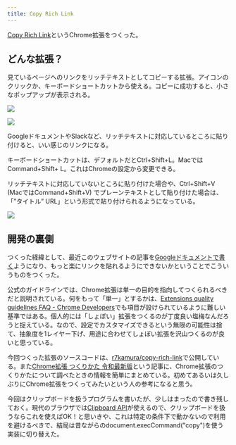 ```yaml
---
title: Copy Rich Link
---
```

[Copy Rich Link](https://chrome.google.com/webstore/detail/copy-rich-link/hikiamlgpdcabppakpmemaofmkgknpea)というChrome拡張をつくった。

どんな拡張？
------

見ているページへのリンクをリッチテキストとしてコピーする拡張。アイコンのクリックか、キーボードショートカットから使える。コピーに成功すると、小さなポップアップが表示される。

![](https://lh3.googleusercontent.com/docs/ADP-6oH8L-ng2hQVBGlyR4Zgw1Qo1BnoqIFGYDzY-19PpnzMoz3mG4RkViIz_pPJlU3GH-rHe0Ns7bDaYKqnskQu3C7gn8uFIr0cBSkaHX1p8gKejWJuGyIsz76JRAa1nKxEv_IQOP3m9e6XnhM6b6CUjbJ7lpSQyCRmPVqMmb84uoE6q-EtIWvy_IJo-uCoShzTjr9nZJfETBJNfMY6LHly58pxIShruhc_eCfmotYUJnecZlmXFUFWA3WE1YHFERVksPaYr7h2kn4vbOZZB_fXZgLEsnzHqD7PZJKiMzAkn7iNrBSodaIzdSXz0NGnGeVxtI8rC4G9y0BStOZl1Nzmcb4Nu2BPckT50jiCHNBIK9R_Qccp7Hvj4TOewCE-iohvTrwRJ9lNXvCxCH61uYKJMZcpV2RdhUnl0WORj6QofMEUbE15TzeDVfZCcsYN4MUNKvuEYF76SWhY13aYIAtWKuXRIAejY_GmSoaQyAvOeFbccg49gemh0EAkMs9OMgscrP0CEMeHMlZARVNbB7Bk65l3rAn2RAxzN-pf4yiRBHxEb3gtUM6E_hjogq09gzBXdD7VoIiyBGVDWqtRPhMaZgCGuDMzkpW4UDOK_HNlytIMiHFZTfqurcvIxf4hMn66TiuS6diBsnK6XnJCqjDjzb19wfd2-Yq8jejSW6z_CjhvlJO3Lg40-nnuGgAZKyRMGL7VKNff4kuUAVJSxABc_wp-vTkgFwr02EVvdVlYfoHKpzvhHTx1XCWF8pXAw7AMA0ICULm19n5CoVhD8kWUvUvWVcinCAvt3EDIUilrNHUYPGk8_mvvAgAAUb44mqnSpWuoOnAWxaSwihPx4YUgOB45slyDcgZ73el7J0-JiEA_2kxx9Own93W57dOtek1H4Mj7CiWTuv0Sn2Sbo-5BVA8XISLWJJBDQC-_Cvc6d4IpOyIaZE4_ggrxhlSmUc4GjSEskvALuuqyl47e6PbojdnFA0ln0iB9Zm5UYhXjkRZUHSSmfvLUKwDJnkC1bpffLD6SJFpDvU_kzjz-nMiHSwhNhgHj1J7xN6Hi2k6Ygn0jzcrBA1-HqIjCVd5DeMpMh-uXOgwkWPC3C7uVrahjqcfU8wyI2_AlIUtvUHbgK19ENB-hMzZzESSeK8d4hyKbutXdZRuregyufBsyBcLQRdQtoa0QpkQ986eVTiRiV4vl8RBdIbyOPLhQbrJri7opCc7BBUxNW6GaxBj8QhG-h-f9iUbBurUyIorEx0RedT9zQ-NN)

![](https://lh3.googleusercontent.com/docs/ADP-6oH9TSk0sDs9Yk_i1lCXWKvkzNBGLxlI11JbUHtasUjC1dChv8zJ8QmoQ39nvn2FwXzWoxeOBKUXmD99r-Ob1dZ0AXk_uxZ6zKfc6OV5JuEx7auCe0iJtuEoxSdRo3GcY7YWlFCnw3apSyrMun9IZL_iAozg0N3wl2QAkE-eAwQjf_SVX9vHswi372lgCyDdLrwiv8_CaqhetmiYlffeC_jXhwfuLaRe7wjgWCiVH9XlUn70s4Z3UbSxFflfHDF3aGeHDJ0L8NE5xRCn16aO4Pi8tOvpt2_ZOC7PZ0dnm_LOBBUoDaVbwyIKmnj5Nq-A-7IM-LDVXCEDk14y-JDkrxuwTgDFtdS_Pgyf5ur6alXbh-YZNC0cYUPgKMFm-DfkLMYY5LivlhfguhO7GzzsrLwRwwvjR77cuMfkDgO8k8wX8tt0r4mv1vJy2um60dQAqQgkpTHmrbIIC9PCwQnuEdPr_ANEnwMEPpLIL_v_QmYOPoQjpyJ1AysRpM49D06SabjVA-tpYM7XnNPrach9DYUbfamjFyncaDPtrSZNvecA-J4u1lxstplC2_eBTBNDQKHMaTAZ4iffY76QdVdERHvLP5FdIgIwFqgME33R6X6Dz4_yLhHf2t3xIKj-dJqPAjXogFpT4pHZvuf2M3JBmCGVcCUb42O0WGSO8sKsAszk4lhAOjfcnP21UyRuYb0HDFzGXDSyajg_QnlhDoUhjuIgF70NRj1amcK2yP4TDBicmcJq8azCLjSSaeOfSQa4AxvkSbJc0hza1f3LhqB82wEwhzNNdZ_dDPDxCn6a26RCYNBml-T-fHRhunIFx5fY1oW8LFvz4e9KUPzZT7Ezd3Yy1SlwO_wpzbVHKr5cgrVu3B7s-llW-YaDBI0PTDktd9k3KguZxH3ClGeyZxLBPd6O_oUC8GvJsHmn7Zm50FBmZ7vbSl8SiJ-B_rRM5o6GJkLwBulgS-2z_hrU57aaG-CMzzNA4z3J6uO2WaLgrRyDYneNN-GWVEOPk1mvOEUde4h8Q3wBF5N4lOIuiK_Mp1iKyyyrMO2-HW11U7qCZMGRmlb9fn3JrZ1cxWBSKoZCzmHdfUNsBPRFRqgSnDpc3IHjb_UYSxvICCnaiLaz_LjKezeuqkb_QadeITgEX1AKcdtVG0hzaX6UTr4fNRpAFz4HTLbcmtt1O9DWXTO-N4AuMsBKVTZsacV3R3jpQTCz_Zn64bhyRGgzURoQRqZq17XkC-pMTag2cT2TviGwCxPr9XRj)

GoogleドキュメントやSlackなど、リッチテキストに対応しているところに貼り付けると、いい感じのリンクになる。

キーボードショートカットは、デフォルトだとCtrl+Shift+L。MacではCommand+Shift+ L。これはChromeの設定から変更できる。

リッチテキストに対応していないところに貼り付けた場合や、Ctrl+Shift+V (MacではCommand+Shift+V) でプレーンテキストとして貼り付けた場合は、「”タイトル” URL」という形式で貼り付けられるようになっている。

![](https://lh3.googleusercontent.com/docs/ADP-6oHPsvSWWTWjgfvNMXoljJj-J9A0Z83Fn4De3zWFNN2c6lmJsZCIvDN-9-Z7T37HjHhTNa9FjNe2bLRbaKl21BLwPDeQvR4LnsQGjVgnmq_Ebr4YE9K6zZtSfMZ-ORGZUoqgyUzUJvMLsy3u6mbXvBwsIOQpSosS4Qn3bUaJ1IXbUH9Dw_A7cX6mand92asFhp5SXpyq6lu-QEcoohyW7lde6BslP9UlY-Xokecb_f5tfFVmjQJhEcz7Xjg-ybg4AX0R7GxZ3-_kqU7Gn2ozpE1ZQzEU6c99fR987eOW67ZENYqMoxKKzczNSAy32Khp_a1oucLcbHKJN35hYy3Yr3OFW7iLZGyQEECukwYS4nro2GJxXRJiIhDFUsT-hMMk_mbz2z2ZIyHWpAwwTjFBuH4Re16vw_23wMJzf2lgXnAY_TREYyqWbW_PI2JPU8hXHhIlaL7aiyX1Z3mxeVusxQw4F6QzYQPHay_4r06Ye-TTyFcCsfvDvGDbQvCHxItAxdLbzeSOi37qqVqi4Ra9FQV6TzaSHTSf2yEHFQT5GMCCliZ7GBcPtvtQYovsoSeaCkAE1fqn0djQIeRP-mddnRYwJd7jyD6gsSXeRQKIOM75uTDBoGg1ybUoPhU7nkJghE3W-jy1_gG3k3Djn21gvTRnCOP7DkbRndxAtV4o0QRQ3f4_KuYRQhXJwP2ooRNZLnWWuWIOvNRXM6bp98KKi6Of438ix7kYDOIgEgWrnPpDD79Ke4ky1FVrKP7KZrhzYO9XAf-a3OuXZAyf4JUPRVXexabQNVLALCJw26m6JuzDJRp_3kx4ETvHXyhHYVqKxGqOk2085hntcRNc07P4PUhhEvXnqFSs7zb166PfKNKKcytqSh5jMKA51gy4t0BvKro7OS-O7dRwRjMj1UN7fqd-gij9oGum7sHWgOt7t-HFFqAJvVd2vsA4jPvwwgGcEdHwhp2DY9-p-iCeu7rwIbe8gGqTtu6afVcAK-1_WUjvqmlIwrFklk9a03CPp4TLvOJ8krKq0xYWpS5XjASRm1_DvRSDYqHHoIR0d980_mi-vK6Yvo4RRp7f0m8-CpKO1b2SvA7Mc25wDWpjovR11fZ5e_61dLTnq2VMYjIWZSkrQZWTjxpRa2b__kYb9HUYOuYARrRxYaNvJhjMus2x30h_lMIt_L662ywcLPpxeInj1CpLGUxVoVMN59rYtbbmbbn0YvMIp91SoXY7RKv3U8ywwbf0O5jyaOGpHi29ZzZHcgHW)

開発の裏側
-----

つくった経緯として、最近このウェブサイトの記事を[Googleドキュメントで書く](https://r7kamura.com/articles/2022-05-04-diary)ようになり、もっと楽にリンクを貼れるようにできないかということでこういうものをつくった。

公式のガイドラインでは、Chrome拡張は単一の目的を指向してつくられるべきだと説明されている。何をもって「単一」とするかは、[Extensions quality guidelines FAQ - Chrome Developers](https://developer.chrome.com/docs/extensions/mv3/single_purpose/#one)でも項目が設けられているように難しい基準ではある。個人的には「しょぼい」拡張をつくるのが丁度良い塩梅なんだろうと捉えている。なので、設定でカスタマイズできるという無限の可能性は捨て、抽象度を1レイヤー下げ、用途に合わせてしょぼい拡張を沢山つくるのが良いと思っている。

今回つくった拡張のソースコードは、[r7kamura/copy-rich-link](https://github.com/r7kamura/copy-rich-link)で公開している。また[Chrome拡張 つくりかた 令和最新版](https://r7kamura.com/articles/2022-05-07-chrome-extension-dev-2022)という記事に、Chrome拡張のつくりかたについて調べたときの情報を簡単にまとめている。初めてあるいは久しぶりにChrome拡張をつくってみたいという人の参考になると思う。

今回はクリップボードを扱うプログラムを書いたが、少しはまったので書き残しておく。現代のブラウザでは[Clipboard API](https://developer.mozilla.org/ja/docs/Web/API/Clipboard)が使えるので、クリップボードを扱うならこれを使えばOK！と思いきや、これは特定の条件下で動かないので利用を避けるべきで、結局は昔ながらのdocument.execCommand("copy")を使う実装に切り替えた。
